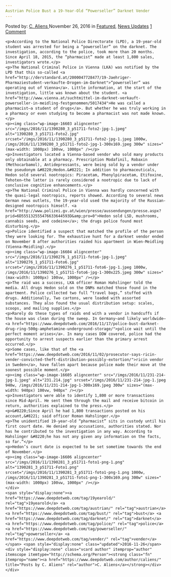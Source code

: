 ```yaml
---
Austrian Police Bust a 19-Year-Old “Powerseller” Darknet Vender
---
```

<article class="post-listing post-16602 post type-post status-publish format-standard has-post-thumbnail hentry  tag-19yearold tag-austrian tag-bust tag-darknet tag-police tag-powerseller tag-vender">
    <div class="post-inner">
        <span>Posted by: <a href="https://www.deepdotweb.com/author/caliens/" title="">C. Aliens </a></span>
    <span>November 26, 2016</span>
    <span>in <a href="https://www.deepdotweb.com/category/deepdot-news/" rel="category tag">Featured</a>, <a href="https://www.deepdotweb.com/category/news-updates/" rel="category tag">News Updates</a></span>
    <span><a href="https://www.deepdotweb.com/2016/11/26/austrian-police-bust-19-year-old-powerseller-darknet-vender/#comments">1 Comment</a></span>
    </p>
    <div class="clear"></div>
    
    <p>According to the National Police Directorate (LPD), a 19-year-old student was arrested for being a “powerseller” on the darknet. The investigation, according to the police, took more than 20 months. Since April 18, 2015, the “pharmacist” made at least 1,800 sales, investigators wrote.</p>
    <p>The National Criminal Police in Vienna (LKA) was notified by the LPD that this so-called <a href="http://derstandard.at/2000047728477/19-Jaehriger-Pharmaziestudent-verkaufte-Drogen-im-Darknet">“powerseller” was operating out of Vienna</a>. Little information, at the start of the investigation, little was known about the student. <a href="http://www.vienna.at/suchtmittel-im-darknet-verkauft-powerseller-in-meidling-festgenommen/5017434">He was called a pharmacist—a student of drugs</a>. But whether he was truly working in a pharmacy or even studying to become a pharmacist was not made known.</p>
    <p><img class="wp-image-16603 aligncenter" src="/imgs/2016/11/1390280_3_p51711-foto2-jpg-1.jpeg" alt="1390280_3_p51711-Foto2.jpg" srcset="/imgs/2016/11/1390280_3_p51711-foto2-jpg-1.jpeg 1000w, /imgs/2016/11/1390280_3_p51711-foto2-jpg-1-300x169.jpeg 300w" sizes="(max-width: 1000px) 100vw, 1000px" /></p>
    <p>Investigators located a Vienna-based vendor who sold many products only obtainable at a pharmacy. Prescription Modafinil, Robaxin (Methocarbamol), Antidepressants, were being sold by a vendor under the pseudonym &#8220;Hedon.&#8221; In addition to pharmaceuticals, Hedon sold several nootropics: Piracetam, Phenylpiracetam, Etifoxine, Tehoten—the latter is rarely considered a nootropic due to lack of conclusive cognitive enhancements.</p>
    <p>The National Criminal Police in Vienna was hardly concerned with the quasi-legal nootropics, reports showed. According to several news German news outlets, the 19-year-old used the majority of the Russian-designed nootropics himself. <a href="http://www.polizei.gv.at/wien/presse/aussendungen/presse.aspx?prid=6D555132555476633644593D&amp;pro=0">Hedon sold LSD, mushrooms, cannabis seeds, and codeine</a>; the drugs police found most disturbing.</p>
    <p>Police identified a suspect that matched the profile of the person they were looking for. The exhaustive hunt for a darknet vendor ended on November 8 after authorities raided his apartment in Wien-Meidling (Vienna-Meidling).</p>
    <p><img class="wp-image-16604 aligncenter" src="/imgs/2016/11/1390276_1_p51711-foto6-jpg-1.jpeg" alt="1390276_1_p51711-Foto6.jpg" srcset="/imgs/2016/11/1390276_1_p51711-foto6-jpg-1.jpeg 1000w, /imgs/2016/11/1390276_1_p51711-foto6-jpg-1-300x225.jpeg 300w" sizes="(max-width: 1000px) 100vw, 1000px" /></p>
    <p>The raid was a success, LKA officer Roman Hahslinger told the media. All drugs Hedon sold on the DNMs matched those found in the apartment. Police collected two full “travel bags,” stuffed with drugs. Additionally, Two cartons, were loaded with assorted substances. They also found the usual distribution setup: scales, scoops, and mailing supplies.</p>
    <p>Rarely do these types of raids end with a vendor in handcuffs if the house was clean during the sweep. In Germany—and likely worldwide—<a href="https://www.deepdotweb.com/2016/11/17/police-bust-darknet-drug-ring-500g-amphetamine-underground-storage/">police wait until the perfect moment arises</a>. In many cases DDW covered, police had the opportunity to arrest suspects earlier than the primary arrest occurred.</p>
    <p>Some cases, like that of the <a href="https://www.deepdotweb.com/2016/11/02/prosecutor-says-ricin-vender-convicted-theft-distribution-possibly-extortion/">ricin vendor in Sweden</a>, have fallen apart because police made their move at the soonest possible moment.</p>
    <p><img class="wp-image-16605 aligncenter" src="/imgs/2016/11/231-214-jpg-1.jpeg" alt="231.214.jpg" srcset="/imgs/2016/11/231-214-jpg-1.jpeg 940w, /imgs/2016/11/231-214-jpg-1-300x169.jpeg 300w" sizes="(max-width: 940px) 100vw, 940px" /></p>
    <p>Investigators were able to identify 1,800 or more transactions since Mid-April. He sent them through the mail and receive bitcoin in return, authorities explained to the press.</p>
    <p>&#8220;Since April he had 1,800 transactions posted on his account,&#8221; said officer Roman Hahslinger.</p>
    <p>The unidentified 19-year-old “pharmacist” sits in custody until his first court date. He denied any accusations, authorities stated. Nor has he contributed to the investigation in any way. According to Hahslinger &#8220;he has not any given any information on the facts, so far.”</p>
    <p>Hedon’s court date is expected to be set sometime towards the end of November.</p>
    <p><img class="wp-image-16606 aligncenter" src="/imgs/2016/11/1390281_3_p51711-foto1-png-1.png" alt="1390281_3_p51711-Foto1.png" srcset="/imgs/2016/11/1390281_3_p51711-foto1-png-1.png 1000w, /imgs/2016/11/1390281_3_p51711-foto1-png-1-300x169.png 300w" sizes="(max-width: 1000px) 100vw, 1000px" /></p>
    </div>
    <span style="display:none"><a href="https://www.deepdotweb.com/tag/19yearold/" rel="tag">19yearold</a> <a href="https://www.deepdotweb.com/tag/austrian/" rel="tag">austrian</a> <a href="https://www.deepdotweb.com/tag/bust/" rel="tag">bust</a> <a href="https://www.deepdotweb.com/tag/darknet/" rel="tag">darknet</a> <a href="https://www.deepdotweb.com/tag/police/" rel="tag">police</a> <a href="https://www.deepdotweb.com/tag/powerseller/" rel="tag">powerseller</a> <a href="https://www.deepdotweb.com/tag/vender/" rel="tag">vender</a></span> <span style="display:none" class="updated">2016-11-26</span>
    <div style="display:none" class="vcard author" itemprop="author" itemscope itemtype="http://schema.org/Person"><strong class="fn" itemprop="name"><a href="https://www.deepdotweb.com/author/caliens/" title="Posts by C. Aliens" rel="author">C. Aliens</a></strong></div>
    </div>
</article>

